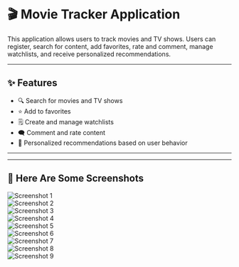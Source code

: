 # 🎬 Movie Tracker Application

This application allows users to track movies and TV shows. Users can register, search for content, add favorites, rate and comment, manage watchlists, and receive personalized recommendations.

---

## ✨ Features

- 🔍 Search for movies and TV shows
- ⭐ Add to favorites
- 🗒️ Create and manage watchlists
- 🗨️ Comment and rate content
- 🤖 Personalized recommendations based on user behavior

---

---

## 📸 Here Are Some Screenshots

![Screenshot 1](https://github.com/user-attachments/assets/feb92fca-6456-4452-acf9-a59312314a11)  
![Screenshot 2](https://github.com/user-attachments/assets/058cc0c2-5c51-4b8e-9a14-fe92ac1a6435)  
![Screenshot 3](https://github.com/user-attachments/assets/8bda51c1-c1f5-4f3b-89c3-494fe5d63cf7)  
![Screenshot 4](https://github.com/user-attachments/assets/5a914f4c-a398-4a40-a862-0f5198732759)  
![Screenshot 5](https://github.com/user-attachments/assets/17bbe13e-66d0-4828-bb3b-22fffc944676)  
![Screenshot 6](https://github.com/user-attachments/assets/15325189-2ffb-4c5c-a14d-22a2365832c8)  
![Screenshot 7](https://github.com/user-attachments/assets/e88724a9-586e-4880-a9aa-236b6b30f585)  
![Screenshot 8](https://github.com/user-attachments/assets/029be00d-5e96-4bcb-9175-3235c780b501)  
![Screenshot 9](https://github.com/user-attachments/assets/38114f53-e9b9-41d3-b7ce-cdafe70ec52b)
